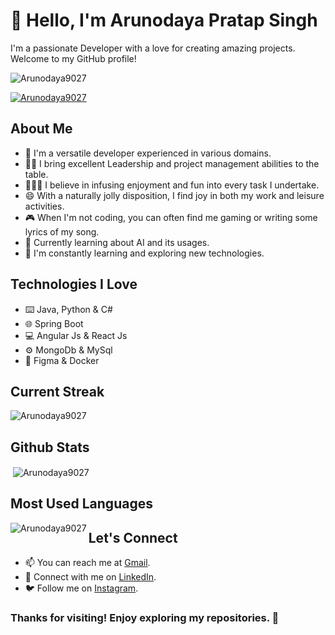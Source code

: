 <!-- Header -->
# 👋 Hello, I'm Arunodaya Pratap Singh

<!-- Introduction -->
I'm a passionate Developer with a love for creating amazing projects. Welcome to my GitHub profile!

<p align="left"> <img src="https://komarev.com/ghpvc/?username=Arunodaya9027&label=Profile%20views&color=0e75b6&style=flat" alt="Arunodaya9027" /> </p>

<p align="left"> <a href="https://github.com/ryo-ma/github-profile-trophy"><img src="https://github-profile-trophy.vercel.app/?username=Arunodaya9027" alt="Arunodaya9027" /></a> </p>

<!-- About Me -->
## About Me
- 🌟 I'm a versatile developer experienced in various domains.
- 👨‍💻 I bring excellent Leadership and project management abilities to the table.
- 🙋🏼‍♂️ I believe in infusing enjoyment and fun into every task I undertake.
- 😄 With a naturally jolly disposition, I find joy in both my work and leisure activities.
- 🎮 When I'm not coding, you can often find me gaming or writing some lyrics of my song.
- 🚀 Currently learning about AI and its usages.
- 🌱 I'm constantly learning and exploring new technologies.

<!-- Technologies -->
## Technologies I Love
- ⌨️ Java, Python & C#
- 🌐 Spring Boot
- 💻 Angular Js & React Js
- ⚙️ MongoDb & MySql
- 📱 Figma & Docker


<!-- Projects -->
<!--
## Featured Projects
Here are some of the projects I'm proud of:
1. [Project 1 Name](Link to Project 1 Repository) - [Brief Description]
   ![Project 1 Screenshot/GIF](Link to Screenshot/GIF)

2. [Project 2 Name](Link to Project 2 Repository) - [Brief Description]
   ![Project 2 Screenshot/GIF](Link to Screenshot/GIF)
   -->

<!-- GitHub Stats -->
<!--
## GitHub Stats
![Arunodaya's GitHub Stats](https://github-readme-stats.vercel.app/api?username=Arunodaya9027&show_icons=true&theme=dracula&include_all_commits=true)
-->


## Current Streak

<p><img align="center" src="https://github-readme-streak-stats.herokuapp.com/?user=Arunodaya9027&" alt="Arunodaya9027" /></p>


## Github Stats

<p>&nbsp;<img align="center" src="https://github-readme-stats.vercel.app/api?username=Arunodaya9027&show_icons=true&locale=en&theme=dracula" alt="Arunodaya9027" /></p>


## Most Used Languages

<p><img align="left" src="https://github-readme-stats.vercel.app/api/top-langs?username=Arunodaya9027&show_icons=true&locale=en&layout=compact&theme=dracula" alt="Arunodaya9027" /></p>


<!-- Contact and Social -->
## Let's Connect
- 📫 You can reach me at [Gmail](arunodaya9027p.sg@gmail.com).
- 📧 Connect with me on [LinkedIn](https://www.linkedin.com/in/arunodaya-p-singh-9027/).
- 🐦 Follow me on [Instagram](https://www.instagram.com/arunodaya_p07s/).

<!-- Footer -->
### Thanks for visiting! Enjoy exploring my repositories. 🚀

<!---
Arunodaya9027/Arunodaya9027 is a ✨ special ✨ repository because its `README.md` (this file) appears on your GitHub profile.
You can click the Preview link to take a look at your changes.
--->
